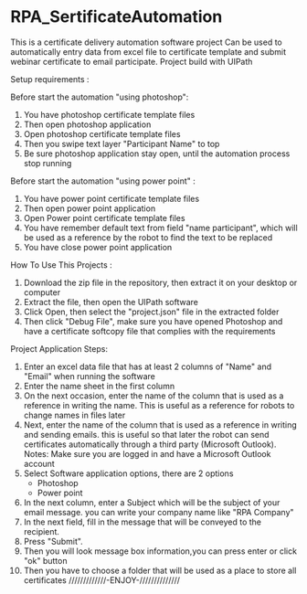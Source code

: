 

# RPA_SertificateAutomation
This is a certificate delivery automation software project
Can be used to automatically entry data from excel file to certificate template and submit webinar certificate to email participate. 
Project build with UIPath

Setup requirements :

Before start the automation "using photoshop":
1. You have photoshop certificate template files
2. Then open photoshop application
3. Open photoshop certificate template files
4. Then you swipe text layer "Participant Name" to top
5. Be sure photoshop application stay open, until the automation process stop running

Before start the automation "using power point" :
1. You have power point certificate template files
2. Then open power point application
3. Open Power point certificate template files
4. You have remember default text from field "name participant",
   which will be used as a reference by the robot to find the text to be replaced
5. You have close power point application


How To Use This Projects :
1. Download the zip file in the repository, then extract it on your desktop or computer
2. Extract the file, then open the UIPath software
3. Click Open, then select the "project.json" file in the extracted folder
4. Then click "Debug File", make sure you have opened Photoshop and have a certificate softcopy file that complies with the requirements


Project Application Steps:
1. Enter an excel data file that has at least 2 columns of "Name" and "Email" when running the software
2. Enter the name sheet in the first column
3. On the next occasion, enter the name of the column that is used as a reference in writing the name. This is useful as a reference for robots to change names in files later
4. Next, enter the name of the column that is used as a reference in writing and sending emails. this is useful so that later the robot can send certificates automatically through a third party (Microsoft Outlook). Notes: Make sure you are logged in and have a Microsoft Outlook account
5. Select Software application options, there are 2 options
    - Photoshop
    - Power point
6. In the next column, enter a Subject which will be the subject of your email message. you can write your company name like "RPA Company"
7. In the next field, fill in the message that will be conveyed to the recipient.
8. Press "Submit".
9. Then you will look message box information,you can press enter or click "ok" button
10. Then you have to choose a folder that will be used as a place to store all certificates
/////////////-ENJOY-//////////////
